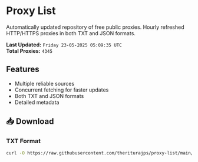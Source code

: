 # Proxy List

Automatically updated repository of free public proxies. Hourly refreshed HTTP/HTTPS proxies in both TXT and JSON formats.

**Last Updated:** `Friday 23-05-2025 05:09:35 UTC`  
**Total Proxies:** `4345`

## Features
- Multiple reliable sources
- Concurrent fetching for faster updates
- Both TXT and JSON formats
- Detailed metadata

## 📥 Download

### TXT Format
```bash
curl -O https://raw.githubusercontent.com/theriturajps/proxy-list/main/proxies.txt